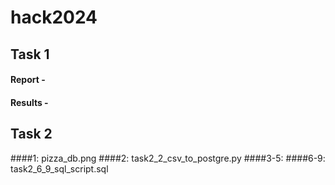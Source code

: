 # hack2024

## Task 1
#### Report - 
#### Results - 


## Task 2
####1: pizza_db.png
####2: task2_2_csv_to_postgre.py
####3-5: 
####6-9: task2_6_9_sql_script.sql
